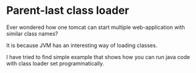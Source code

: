 # Parent-last class loader

Ever wondered how one tomcat can start multiple web-application with similar class names?

It is because JVM has an interesting way of loading classes.

I have tried to find simple example that shows how you can run java code with class loader set programmatically.